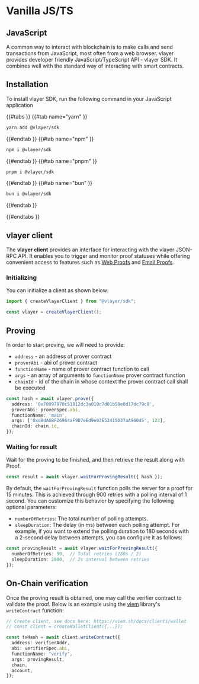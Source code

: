 <!-- FEEDBACK: 
  - That is the main part of the book, that devs would be interested in, some other name?
  - might be worth changing examples here to one of the mentioned examples before like `simple-web-proof` for X, now abstract args are passed in Vanilla JS and React -->


# Vanilla JS/TS
## JavaScript
A common way to interact with blockchain is to make calls and send transactions from JavaScript, most often from a web browser. vlayer provides developer friendly JavaScript/TypeScript API - vlayer SDK. It combines well with the standard way of interacting with smart contracts. 

## Installation
To install vlayer SDK, run the following command in your JavaScript application

{{#tabs }}
{{#tab name="yarn" }}
```sh
yarn add @vlayer/sdk
```
{{#endtab }}
{{#tab name="npm" }}
```sh
npm i @vlayer/sdk
```
{{#endtab }}
{{#tab name="pnpm" }}
```sh
pnpm i @vlayer/sdk
```
{{#endtab }}
{{#tab name="bun" }}
```sh
bun i @vlayer/sdk
```
{{#endtab }}

{{#endtabs }}


## vlayer client

The **vlayer client** provides an interface for interacting with the vlayer JSON-RPC API. It enables you to trigger and monitor proof statuses while offering convenient access to features such as [Web Proofs](/features/web.html) and [Email Proofs](/features/email.html).

### Initializing

You can initialize a client as shown below:

```ts
import { createVlayerClient } from "@vlayer/sdk";

const vlayer = createVlayerClient();
```

## Proving

In order to start proving, we will need to provide:
- `address` - an address of prover contract
- `proverAbi` - abi of prover contract
- `functionName` - name of prover contract function to call
- `args` - an array of arguments to `functionName` prover contract function 
- `chainId` - id of the chain in whose context the prover contract call shall be executed

```ts
const hash = await vlayer.prove({
  address: '0x70997970c51812dc3a010c7d01b50e0d17dc79c8',
  proverAbi: proverSpec.abi,
  functionName: 'main',
  args: ['0xd8dA6BF26964aF9D7eEd9e03E53415D37aA96045', 123],
  chainId: chain.id,
});
```

### Waiting for result

Wait for the proving to be finished, and then retrieve the result along with Proof.

```ts
const result = await vlayer.waitForProvingResult({ hash });
```

By default, the `waitForProvingResult` function polls the server for a proof for 15 minutes. This is achieved through 900 retries with a polling interval of 1 second.
You can customize this behavior by specifying the following optional parameters:
- `numberOfRetries`: The total number of polling attempts.
- `sleepDuration`: The delay (in ms) between each polling attempt.
For example, if you want to extend the polling duration to 180 seconds with a 2-second delay between attempts, you can configure it as follows:

```ts
const provingResult = await vlayer.waitForProvingResult({
  numberOfRetries: 90,  // Total retries (180s / 2)
  sleepDuration: 2000,  // 2s interval between retries
});
```

## On-Chain verification

Once the proving result is obtained, one may call the verifier contract to validate the proof. Below is an example using the [viem](https://viem.sh/docs/contract/writeContract.html) library's `writeContract` function:

```ts
// Create client, see docs here: https://viem.sh/docs/clients/wallet
// const client = createWalletClient({...}); 

const txHash = await client.writeContract({
  address: verifierAddr,
  abi: verifierSpec.abi,
  functionName: "verify",
  args: provingResult,
  chain,
  account,
});
```
